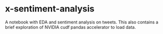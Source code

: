 # x-sentiment-analysis
A notebook with EDA and sentiment analysis on tweets. This also contains a brief exploration of NVIDIA cudf pandas accelerator to load data.
